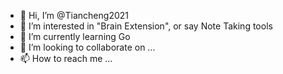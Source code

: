 - 👋 Hi, I’m @Tiancheng2021
- 👀 I’m interested in "Brain Extension", or say Note Taking tools
- 🌱 I’m currently learning Go
- 💞️ I’m looking to collaborate on ...
- 📫 How to reach me ...

<!---
Tiancheng2021/Tiancheng2021 is a ✨ special ✨ repository because its `README.md` (this file) appears on your GitHub profile.
You can click the Preview link to take a look at your changes.
--->
